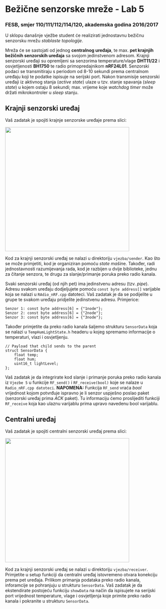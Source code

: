 # Bežične senzorske mreže - Lab 5

### FESB, smjer 110/111/112/114/120, akademska godina 2016/2017

U sklopu današnje vježbe student će realizirati jednostavnu bežičnu senzorsku mrežu *stablaste topologije*.

Mreža će se sastojati od jednog **centralnog uređaja**, te max. **pet krajnjih bežičnih senzorskih uređaja** sa svojom jedinstvenom adresom. Krajnji senzorski uređaji su opremljeni sa senzorima temperature/vlage **DHT11/22** i osvjetljenosti **BH1750** te radio primopredajnikom **nRF24L01**. Senzorski podaci se transmitiraju s periodom od 8-10 sekundi prema centralnom uređaju koji te podatke ispisuje na serijski port. Nakon transmisije senzorski uređaji iz aktivnog stanja (*active state*) ulaze u tzv. stanje spavanja (*sleep state*) u kojem ostaju 8 sekundi; max. vrijeme koje *watchdog timer* može držati mikrokontroler u *sleep* stanju.

## Krajnji senzorski uređaj

Vaš zadatak je spojiti krajnje senzorske uređaje prema slici:

<img src="https://cloud.githubusercontent.com/assets/8695815/24838259/eed6ec80-1d44-11e7-8137-7fabad4a0e53.png" width="400px" height="400px" />

Kod za krajnji senzorski uređaj se nalazi u direktoriju ``vjezba/sender``. Kao što se može primjetiti, kod je organiziran pomoću *state mašin*e. Također, radi jednostavnosti razumijevanja rada, kod je razbijen u dvije biblioteke, jednu za čitanje senzora, te drugu za slanje/primanje poruka preko radio kanala.

Svaki senzorski uređaj (od njih pet) ima jedinstvenu adresu (tzv. *pipe*). Adresu svakom uređaju dodjeljujete pomoću ``const byte address[]`` varijable koja se nalazi u ``RAdio_nRF.cpp`` datoteci. Vaš zadatak je da se podijelite u grupe te svakom uređaju pridjelite jedinstvenu adresu. Primjerice:

```arduino
Senzor 1: const byte address[6] = {"1node"};
Senzor 2: const byte address[6] = {"2node"};
Senzor 3: const byte address[6] = {"3node"};
```

Također primjetite da preko radio kanala šaljemo strukturu ``SensorData`` koja se nalazi u ``TempHumLightState.h`` headeru u kojeg spremamo informacije o temperaturi, vlazi i osvjetljenju.

```arduino
// Payload that child sends to the parent
struct SensorData {
    float temp;
    float hum;
    uint16_t lightLevel;
};
```

Vaš zadatak je da integrirate kod slanje i primanje poruka preko radio kanala iz ``Vjezbe 5`` u funkcije ``RF_send()`` i ``RF_receive(bool)`` koje se nalaze u ``Radio_nRF.cpp datoteci``. **NAPOMENA:** Funkcija ``RF_send`` vraća *bool* vrijednost kojom potvrđuje ispravno je li senzor uspješno poslao paket (senzorski uređaj prima *ACK* paket). Tu informaciju ćemo proslijediti funkciji ``RF_receive`` koja kao ulaznu varijablu prima upravo navedenu bool varijablu.

## Centralni uređaj

Vaš zadatak je spojiti centralni senzorski uređaj prema slici:

<img src="https://cloud.githubusercontent.com/assets/8695815/24586396/2791afe2-17a0-11e7-9d71-6c84ff14d9a4.png" width="400px" />

Kod za krajnji senzorski uređaj se nalazi u direktoriju ``vjezba/receiver``. Primjetite u setup funkciji da centralni uređaj istovremeno otvara konekciju prema pet uređaja. Prilikom primanja podataka preko radio kanala, inforamcije se pohranjuju u strukturu ``SensorData``. Vaš zadatak je da ekstendirate postojeću funkciju ``showData`` na način da ispisujete na serijski port vrijednost temperature, vlage i osvjetljenja koje primite preko radio kanala i pokranite u strukturu ``SensorData``.

